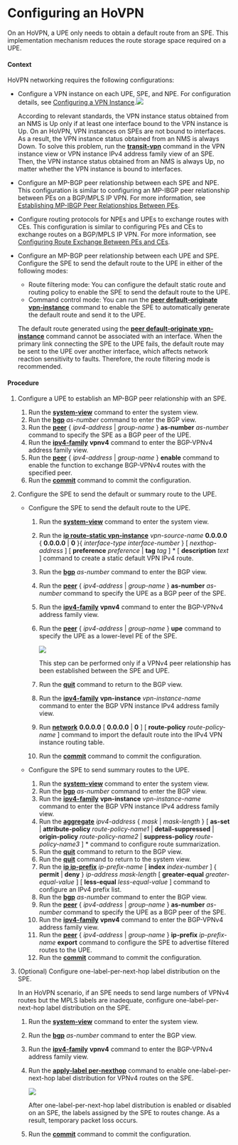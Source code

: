 Configuring an HoVPN
====================

On an HoVPN, a UPE only needs to obtain a default route from an SPE. This implementation mechanism reduces the route storage space required on a UPE.

#### Context

HoVPN networking requires the following configurations:

* Configure a VPN instance on each UPE, SPE, and NPE. For configuration details, see [Configuring a VPN Instance](dc_vrp_mpls-l3vpn-v4_cfg_0155.html).![](../../../../public_sys-resources/note_3.0-en-us.png) 
  
  According to relevant standards, the VPN instance status obtained from an NMS is Up only if at least one interface bound to the VPN instance is Up. On an HoVPN, VPN instances on SPEs are not bound to interfaces. As a result, the VPN instance status obtained from an NMS is always Down. To solve this problem, run the [**transit-vpn**](cmdqueryname=transit-vpn) command in the VPN instance view or VPN instance IPv4 address family view of an SPE. Then, the VPN instance status obtained from an NMS is always Up, no matter whether the VPN instance is bound to interfaces.
* Configure an MP-BGP peer relationship between each SPE and NPE. This configuration is similar to configuring an MP-IBGP peer relationship between PEs on a BGP/MPLS IP VPN. For more information, see [Establishing MP-IBGP Peer Relationships Between PEs](dc_vrp_mpls-l3vpn-v4_cfg_0157.html).
* Configure routing protocols for NPEs and UPEs to exchange routes with CEs. This configuration is similar to configuring PEs and CEs to exchange routes on a BGP/MPLS IP VPN. For more information, see [Configuring Route Exchange Between PEs and CEs](dc_vrp_mpls-l3vpn-v4_cfg_0158.html).
* Configure an MP-BGP peer relationship between each UPE and SPE. Configure the SPE to send the default route to the UPE in either of the following modes:
  + Route filtering mode: You can configure the default static route and routing policy to enable the SPE to send the default route to the UPE.
  + Command control mode: You can run the [**peer default-originate vpn-instance**](cmdqueryname=peer+default-originate+vpn-instance) command to enable the SPE to automatically generate the default route and send it to the UPE.
  
  The default route generated using the [**peer default-originate vpn-instance**](cmdqueryname=peer+default-originate+vpn-instance) command cannot be associated with an interface. When the primary link connecting the SPE to the UPE fails, the default route may be sent to the UPE over another interface, which affects network reaction sensitivity to faults. Therefore, the route filtering mode is recommended.


#### Procedure

1. Configure a UPE to establish an MP-BGP peer relationship with an SPE.
   1. Run the [**system-view**](cmdqueryname=system-view) command to enter the system view.
   2. Run the [**bgp**](cmdqueryname=bgp) *as-number* command to enter the BGP view.
   3. Run the [**peer**](cmdqueryname=peer) { *ipv4-address* | *group-name* } **as-number** *as-number* command to specify the SPE as a BGP peer of the UPE.
   4. Run the [**ipv4-family**](cmdqueryname=ipv4-family) **vpnv4** command to enter the BGP-VPNv4 address family view.
   5. Run the [**peer**](cmdqueryname=peer) { *ipv4-address* | *group-name* } **enable** command to enable the function to exchange BGP-VPNv4 routes with the specified peer.
   6. Run the [**commit**](cmdqueryname=commit) command to commit the configuration.
2. Configure the SPE to send the default or summary route to the UPE. 
   
   
   * Configure the SPE to send the default route to the UPE.
     
     1. Run the [**system-view**](cmdqueryname=system-view) command to enter the system view.
     2. Run the [**ip route-static vpn-instance**](cmdqueryname=ip+route-static+vpn-instance) *vpn-source-name* **0.0.0.0** { **0.0.0.0** | **0** }{ *interface-type* *interface-number* } [ *nexthop-address* ] [ **preference** *preference* | **tag** *tag* ] \* [ **description** *text* ] command to create a static default VPN IPv4 route.
     3. Run the [**bgp**](cmdqueryname=bgp) *as-number* command to enter the BGP view.
     4. Run the [**peer**](cmdqueryname=peer) { *ipv4-address* | *group-name* } **as-number** *as-number* command to specify the UPE as a BGP peer of the SPE.
     5. Run the [**ipv4-family**](cmdqueryname=ipv4-family) **vpnv4** command to enter the BGP-VPNv4 address family view.
     6. Run the [**peer**](cmdqueryname=peer) { *ipv4-address* | *group-name* } **upe** command to specify the UPE as a lower-level PE of the SPE.
        
        ![](../../../../public_sys-resources/note_3.0-en-us.png) 
        
        This step can be performed only if a VPNv4 peer relationship has been established between the SPE and UPE.
     7. Run the [**quit**](cmdqueryname=quit) command to return to the BGP view.
     8. Run the [**ipv4-family**](cmdqueryname=ipv4-family) **vpn-instance** *vpn-instance-name* command to enter the BGP VPN instance IPv4 address family view.
     9. Run [**network**](cmdqueryname=network) **0.0.0.0** [ **0.0.0.0** | **0** ] [ **route-policy** *route-policy-name* ] command to import the default route into the IPv4 VPN instance routing table.
     10. Run the [**commit**](cmdqueryname=commit) command to commit the configuration.
   * Configure the SPE to send summary routes to the UPE.
     
     1. Run the [**system-view**](cmdqueryname=system-view) command to enter the system view.
     2. Run the [**bgp**](cmdqueryname=bgp) *as-number* command to enter the BGP view.
     3. Run the [**ipv4-family**](cmdqueryname=ipv4-family) **vpn-instance** *vpn-instance-name* command to enter the BGP VPN instance IPv4 address family view.
     4. Run the [**aggregate**](cmdqueryname=aggregate) *ipv4-address* { *mask* | *mask-length* } [ **as-set** | **attribute-policy** *route-policy-name1* | **detail-suppressed** | **origin-policy** *route-policy-name2* | **suppress-policy** *route-policy-name3* ] \* command to configure route summarization.
     5. Run the [**quit**](cmdqueryname=quit) command to return to the BGP view.
     6. Run the [**quit**](cmdqueryname=quit) command to return to the system view.
     7. Run the [**ip ip-prefix**](cmdqueryname=ip+ip-prefix) *ip-prefix-name* [ **index** *index-number* ] { **permit** | **deny** } *ip-address* *mask-length* [ **greater-equal** *greater-equal-value* ] [ **less-equal** *less-equal-value* ] command to configure an IPv4 prefix list.
     8. Run the [**bgp**](cmdqueryname=bgp) *as-number* command to enter the BGP view.
     9. Run the [**peer**](cmdqueryname=peer) { *ipv4-address* | *group-name* } **as-number** *as-number* command to specify the UPE as a BGP peer of the SPE.
     10. Run the [**ipv4-family**](cmdqueryname=ipv4-family) **vpnv4** command to enter the BGP-VPNv4 address family view.
     11. Run the [**peer**](cmdqueryname=peer) { *ipv4-address* | *group-name* } **ip-prefix** *ip-prefix-name* **export** command to configure the SPE to advertise filtered routes to the UPE.
     12. Run the [**commit**](cmdqueryname=commit) command to commit the configuration.
3. (Optional) Configure one-label-per-next-hop label distribution on the SPE. 
   
   
   
   In an HoVPN scenario, if an SPE needs to send large numbers of VPNv4 routes but the MPLS labels are inadequate, configure one-label-per-next-hop label distribution on the SPE.
   
   
   
   1. Run the [**system-view**](cmdqueryname=system-view) command to enter the system view.
   2. Run the [**bgp**](cmdqueryname=bgp) *as-number* command to enter the BGP view.
   3. Run the [**ipv4-family**](cmdqueryname=ipv4-family) **vpnv4** command to enter the BGP-VPNv4 address family view.
   4. Run the [**apply-label per-nexthop**](cmdqueryname=apply-label+per-nexthop) command to enable one-label-per-next-hop label distribution for VPNv4 routes on the SPE.
      
      ![](../../../../public_sys-resources/notice_3.0-en-us.png) 
      
      After one-label-per-next-hop label distribution is enabled or disabled on an SPE, the labels assigned by the SPE to routes change. As a result, temporary packet loss occurs.
   5. Run the [**commit**](cmdqueryname=commit) command to commit the configuration.